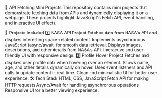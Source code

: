 🚀 API Fetching Mini Projects
This repository contains mini projects that demonstrate fetching data from APIs and dynamically displaying it on a webpage. These projects highlight JavaScript's Fetch API, event handling, and interactive UI effects.

📌 Projects Included
1️⃣ NASA API Project
Fetches data from NASA's API and displays interesting space-related content.
Implements asynchronous JavaScript (async/await) for smooth data retrieval.
Displays images, descriptions, and other details from NASA's API.
Interactive and user-friendly UI with responsive design.
2️⃣ Profile Hover Project
Fetches and displays user profile data when hovering over an element.
Shows name, age, and other details dynamically on hover.
Uses event listeners and API calls to update content in real time.
Clean and minimalistic UI for better user experience.
🛠️ Tech Stack
HTML, CSS, JavaScript
Fetch API for making HTTP requests
Async/Await for handling asynchronous operations
Responsive UI for a better viewing experience.
